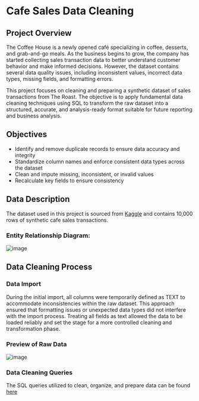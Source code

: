 # Cafe Sales Data Cleaning
## Project Overview
The Coffee House is a newly opened café specializing in coffee, desserts, and grab-and-go meals. As the business begins to grow, the company has started collecting sales transaction data to better understand customer behavior and make informed decisions. However, the dataset contains several data quality issues, including inconsistent values, incorrect data types, missing fields, and formatting errors.

This project focuses on cleaning and preparing a synthetic dataset of sales transactions from The Roast. The objective is to apply fundamental data cleaning techniques using SQL to transform the raw dataset into a structured, accurate, and analysis-ready format suitable for future reporting and business analysis.
## Objectives
* Identify and remove duplicate records to ensure data accuracy and integrity
* Standardize column names and enforce consistent data types across the dataset
* Clean and impute missing, inconsistent, or invalid values
* Recalculate key fields to ensure consistency
## Data Description
The dataset used in this project is sourced from [Kaggle](https://www.kaggle.com/datasets/ahmedmohamed2003/cafe-sales-dirty-data-for-cleaning-training) and contains 10,000 rows of synthetic cafe sales transactions.
### Entity Relationship Diagram:
![image](https://github.com/user-attachments/assets/222a4e49-5b93-4337-ab4c-54979172e091)
## Data Cleaning Process
### Data Import
During the initial import, all columns were temporarily defined as TEXT to accommodate inconsistencies within the raw dataset. This approach ensured that formatting issues or unexpected data types did not interfere with the import process. Treating all fields as text allowed the data to be loaded reliably and set the stage for a more controlled cleaning and transformation phase.
### Preview of Raw Data
![image](https://github.com/user-attachments/assets/66fb76e1-b685-45e1-a622-56778dc6775d)
### Data Cleaning Queries
The SQL queries utilized to clean, organize, and prepare data can be found [here](https://github.com/Jlee2537/Cafe-Sales/blob/main/SQL/cafe_sales_queries.sql)
